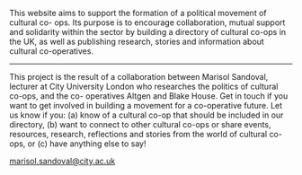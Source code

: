 This website aims to support the formation of a political movement of cultural co- ops. Its purpose is to encourage collaboration, mutual support and solidarity within the sector by building a directory of cultural co-ops in the UK, as well as publishing research, stories and information about cultural co-operatives. 

---

This project is the result of a collaboration between Marisol Sandoval, lecturer at City University London who researches the politics of cultural co-ops, and the co- operatives Altgen and Blake House. Get in touch if you want to get involved in building a movement for a co-operative future. Let us know if you: (a) know of a cultural co-op that should be included in our directory, (b) want to connect to other cultural co-ops or share events, resources, research, reflections and stories from the world of cultural co-ops, or (c) have anything else to say!

marisol.sandoval@city.ac.uk
